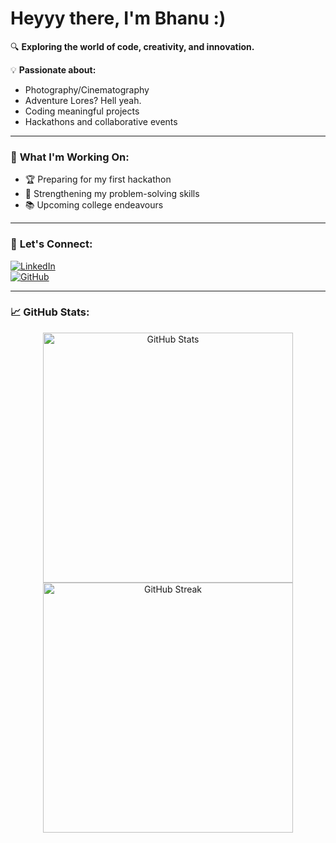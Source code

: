 # Heyyy there, I'm Bhanu :)

🔍 **Exploring the world of code, creativity, and innovation.**  

💡 **Passionate about:**  
- Photography/Cinematography
- Adventure Lores? Hell yeah.
- Coding meaningful projects
- Hackathons and collaborative events

---

### 🔧 **What I'm Working On:**  
- 🏆 Preparing for my first hackathon  
- 🌱 Strengthening my problem-solving skills  
- 📚 Upcoming college endeavours 

---

### 💬 **Let's Connect:**  
[![LinkedIn](https://img.shields.io/badge/LinkedIn-0A66C2?style=for-the-badge&logo=linkedin&logoColor=white)](https://www.linkedin.com/in/atabzo/)  
[![GitHub](https://img.shields.io/badge/GitHub-100000?style=for-the-badge&logo=github&logoColor=white)](https://github.com/atabzo)  

---

### 📈 **GitHub Stats:**  
<p align="center">
  <img src="https://github-readme-stats.vercel.app/api?username=atabzo&show_icons=true&theme=tokyonight" alt="GitHub Stats" width="400"/>
  <img src="https://github-readme-streak-stats.herokuapp.com/?user=atabzo&theme=tokyonight" alt="GitHub Streak" width="400"/>
</p>
